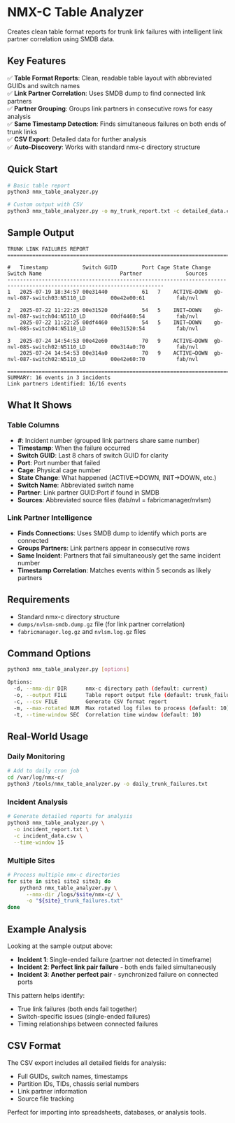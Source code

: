 # NMX-C Table Analyzer

Creates clean table format reports for trunk link failures with intelligent link partner correlation using SMDB data.

## Key Features

✅ **Table Format Reports**: Clean, readable table layout with abbreviated GUIDs and switch names  
✅ **Link Partner Correlation**: Uses SMDB dump to find connected link partners  
✅ **Partner Grouping**: Groups link partners in consecutive rows for easy analysis  
✅ **Same Timestamp Detection**: Finds simultaneous failures on both ends of trunk links  
✅ **CSV Export**: Detailed data for further analysis  
✅ **Auto-Discovery**: Works with standard nmx-c directory structure  

## Quick Start

```bash
# Basic table report
python3 nmx_table_analyzer.py

# Custom output with CSV
python3 nmx_table_analyzer.py -o my_trunk_report.txt -c detailed_data.csv
```

## Sample Output

```
TRUNK LINK FAILURES REPORT
========================================================================================================================

#   Timestamp           Switch GUID        Port Cage State Change Switch Name                         Partner              Sources        
------------------------------------------------------------------------------------------------------------------------
1   2025-07-19 18:34:57 00e31440           61   7    ACTIVE→DOWN  gb-nvl-087-switch03:N5110_LD        00e42e00:61          fab/nvl        

2   2025-07-22 11:22:25 00e31520           54   5    INIT→DOWN    gb-nvl-087-switch04:N5110_LD        00df4460:54          fab/nvl        
    2025-07-22 11:22:25 00df4460           54   5    INIT→DOWN    gb-nvl-085-switch04:N5110_LD        00e31520:54          fab/nvl        

3   2025-07-24 14:54:53 00e42e60           70   9    ACTIVE→DOWN  gb-nvl-085-switch02:N5110_LD        00e314a0:70          fab/nvl        
    2025-07-24 14:54:53 00e314a0           70   9    ACTIVE→DOWN  gb-nvl-087-switch02:N5110_LD        00e42e60:70          fab/nvl        

========================================================================================================================
SUMMARY: 16 events in 3 incidents
Link partners identified: 16/16 events
```

## What It Shows

### Table Columns
- **#**: Incident number (grouped link partners share same number)
- **Timestamp**: When the failure occurred
- **Switch GUID**: Last 8 chars of switch GUID for clarity
- **Port**: Port number that failed
- **Cage**: Physical cage number
- **State Change**: What happened (ACTIVE→DOWN, INIT→DOWN, etc.)
- **Switch Name**: Abbreviated switch name
- **Partner**: Link partner GUID:Port if found in SMDB
- **Sources**: Abbreviated source files (fab/nvl = fabricmanager/nvlsm)

### Link Partner Intelligence
- **Finds Connections**: Uses SMDB dump to identify which ports are connected
- **Groups Partners**: Link partners appear in consecutive rows
- **Same Incident**: Partners that fail simultaneously get the same incident number
- **Timestamp Correlation**: Matches events within 5 seconds as likely partners

## Requirements

- Standard nmx-c directory structure
- `dumps/nvlsm-smdb.dump.gz` file (for link partner correlation)
- `fabricmanager.log.gz` and `nvlsm.log.gz` files

## Command Options

```bash
python3 nmx_table_analyzer.py [options]

Options:
  -d, --nmx-dir DIR      nmx-c directory path (default: current)
  -o, --output FILE      Table report output file (default: trunk_failures_table.txt)  
  -c, --csv FILE         Generate CSV format report
  -m, --max-rotated NUM  Max rotated log files to process (default: 10)
  -t, --time-window SEC  Correlation time window (default: 10)
```

## Real-World Usage

### Daily Monitoring
```bash
# Add to daily cron job
cd /var/log/nmx-c/
python3 /tools/nmx_table_analyzer.py -o daily_trunk_failures.txt
```

### Incident Analysis
```bash
# Generate detailed reports for analysis
python3 nmx_table_analyzer.py \
  -o incident_report.txt \
  -c incident_data.csv \
  --time-window 15
```

### Multiple Sites
```bash
# Process multiple nmx-c directories
for site in site1 site2 site3; do
    python3 nmx_table_analyzer.py \
      --nmx-dir /logs/$site/nmx-c/ \
      -o "${site}_trunk_failures.txt"
done
```

## Example Analysis

Looking at the sample output above:
- **Incident 1**: Single-ended failure (partner not detected in timeframe)
- **Incident 2**: **Perfect link pair failure** - both ends failed simultaneously
- **Incident 3**: **Another perfect pair** - synchronized failure on connected ports

This pattern helps identify:
- True link failures (both ends fail together)
- Switch-specific issues (single-ended failures)
- Timing relationships between connected failures

## CSV Format

The CSV export includes all detailed fields for analysis:
- Full GUIDs, switch names, timestamps
- Partition IDs, TIDs, chassis serial numbers
- Link partner information
- Source file tracking

Perfect for importing into spreadsheets, databases, or analysis tools. 